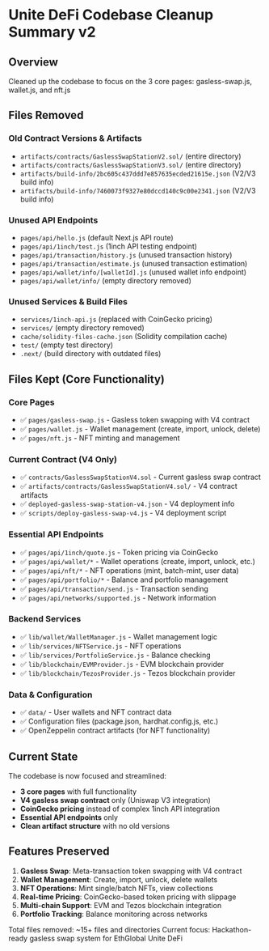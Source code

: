 # Unite DeFi Codebase Cleanup Summary v2

## Overview
Cleaned up the codebase to focus on the 3 core pages: gasless-swap.js, wallet.js, and nft.js

## Files Removed

### Old Contract Versions & Artifacts
- `artifacts/contracts/GaslessSwapStationV2.sol/` (entire directory)
- `artifacts/contracts/GaslessSwapStationV3.sol/` (entire directory)
- `artifacts/build-info/2bc605c437ddd7e857635ecded21615e.json` (V2/V3 build info)
- `artifacts/build-info/7460073f9327e80dccd140c9c00e2341.json` (V2/V3 build info)

### Unused API Endpoints
- `pages/api/hello.js` (default Next.js API route)
- `pages/api/1inch/test.js` (1inch API testing endpoint)
- `pages/api/transaction/history.js` (unused transaction history)
- `pages/api/transaction/estimate.js` (unused transaction estimation)
- `pages/api/wallet/info/[walletId].js` (unused wallet info endpoint)
- `pages/api/wallet/info/` (empty directory removed)

### Unused Services & Build Files
- `services/1inch-api.js` (replaced with CoinGecko pricing)
- `services/` (empty directory removed)
- `cache/solidity-files-cache.json` (Solidity compilation cache)
- `test/` (empty test directory)
- `.next/` (build directory with outdated files)

## Files Kept (Core Functionality)

### Core Pages
- ✅ `pages/gasless-swap.js` - Gasless token swapping with V4 contract
- ✅ `pages/wallet.js` - Wallet management (create, import, unlock, delete)
- ✅ `pages/nft.js` - NFT minting and management

### Current Contract (V4 Only)
- ✅ `contracts/GaslessSwapStationV4.sol` - Current gasless swap contract
- ✅ `artifacts/contracts/GaslessSwapStationV4.sol/` - V4 contract artifacts
- ✅ `deployed-gasless-swap-station-v4.json` - V4 deployment info
- ✅ `scripts/deploy-gasless-swap-v4.js` - V4 deployment script

### Essential API Endpoints
- ✅ `pages/api/1inch/quote.js` - Token pricing via CoinGecko
- ✅ `pages/api/wallet/*` - Wallet operations (create, import, unlock, etc.)
- ✅ `pages/api/nft/*` - NFT operations (mint, batch-mint, user data)
- ✅ `pages/api/portfolio/*` - Balance and portfolio management
- ✅ `pages/api/transaction/send.js` - Transaction sending
- ✅ `pages/api/networks/supported.js` - Network information

### Backend Services
- ✅ `lib/wallet/WalletManager.js` - Wallet management logic
- ✅ `lib/services/NFTService.js` - NFT operations
- ✅ `lib/services/PortfolioService.js` - Balance checking
- ✅ `lib/blockchain/EVMProvider.js` - EVM blockchain provider
- ✅ `lib/blockchain/TezosProvider.js` - Tezos blockchain provider

### Data & Configuration
- ✅ `data/` - User wallets and NFT contract data
- ✅ Configuration files (package.json, hardhat.config.js, etc.)
- ✅ OpenZeppelin contract artifacts (for NFT functionality)

## Current State
The codebase is now focused and streamlined:
- **3 core pages** with full functionality
- **V4 gasless swap contract** only (Uniswap V3 integration)
- **CoinGecko pricing** instead of complex 1inch API integration
- **Essential API endpoints** only
- **Clean artifact structure** with no old versions

## Features Preserved
1. **Gasless Swap**: Meta-transaction token swapping with V4 contract
2. **Wallet Management**: Create, import, unlock, delete wallets
3. **NFT Operations**: Mint single/batch NFTs, view collections
4. **Real-time Pricing**: CoinGecko-based token pricing with slippage
5. **Multi-chain Support**: EVM and Tezos blockchain integration
6. **Portfolio Tracking**: Balance monitoring across networks

Total files removed: ~15+ files and directories
Current focus: Hackathon-ready gasless swap system for EthGlobal Unite DeFi